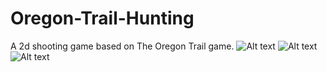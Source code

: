 # Oregon-Trail-Hunting
A 2d shooting game based on The Oregon Trail game.
![Alt text](/blob/master/screenshot1.jpg "")
![Alt text](https://github.com/sean244/Oregon-Trail-Hunting/blob/master/screenshot1.jpg "")
![Alt text](https://github.com/sean244/Oregon-Trail-Hunting/blob/master/screenshot2.jpg "")

